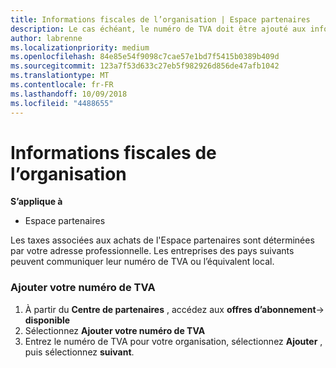 ```yaml
---
title: Informations fiscales de l’organisation | Espace partenaires
description: Le cas échéant, le numéro de TVA doit être ajouté aux informations de votre organisation
author: labrenne
ms.localizationpriority: medium
ms.openlocfilehash: 84e85e54f9098c7cae57e1bd7f5415b0389b409d
ms.sourcegitcommit: 123a7f53d633c27eb5f982926d856de47afb1042
ms.translationtype: MT
ms.contentlocale: fr-FR
ms.lasthandoff: 10/09/2018
ms.locfileid: "4488655"
---
```

# <a name="organization-tax-information"></a>Informations fiscales de l’organisation

**S’applique à**

-  Espace partenaires

Les taxes associées aux achats de l'Espace partenaires sont déterminées par votre adresse professionnelle. Les entreprises des pays suivants peuvent communiquer leur numéro de TVA ou l’équivalent local.

### <a name="add-your-vat-id"></a>Ajouter votre numéro de TVA

1.  À partir du **Centre de partenaires** , accédez aux **offres d’abonnement**-> **disponible**
2.  Sélectionnez **Ajouter votre numéro de TVA**
3.  Entrez le numéro de TVA pour votre organisation, sélectionnez **Ajouter** , puis sélectionnez **suivant**.





 



